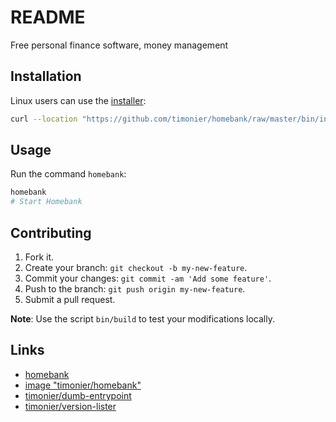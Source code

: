 # README

Free personal finance software, money management

## Installation

Linux users can use the [installer](https://github.com/timonier/homebank/blob/master/bin/installer):

```sh
curl --location "https://github.com/timonier/homebank/raw/master/bin/installer" | sudo sh -s -- install
```

## Usage

Run the command `homebank`:

```sh
homebank
# Start Homebank
```

## Contributing

1. Fork it.
2. Create your branch: `git checkout -b my-new-feature`.
3. Commit your changes: `git commit -am 'Add some feature'`.
4. Push to the branch: `git push origin my-new-feature`.
5. Submit a pull request.

__Note__: Use the script `bin/build` to test your modifications locally.

## Links

* [homebank](http://homebank.free.fr/)
* [image "timonier/homebank"](https://hub.docker.com/r/timonier/homebank/)
* [timonier/dumb-entrypoint](https://github.com/timonier/dumb-entrypoint)
* [timonier/version-lister](https://github.com/timonier/version-lister)
